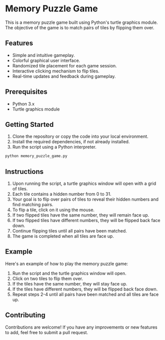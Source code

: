 # Memory Puzzle Game

This is a memory puzzle game built using Python's turtle graphics module. The objective of the game is to match pairs of tiles by flipping them over.

## Features

- Simple and intuitive gameplay.
- Colorful graphical user interface.
- Randomized tile placement for each game session.
- Interactive clicking mechanism to flip tiles.
- Real-time updates and feedback during gameplay.

## Prerequisites
- Python 3.x
- Turtle graphics module

## Getting Started

1. Clone the repository or copy the code into your local environment.
2. Install the required dependencies, if not already installed.
3. Run the script using a Python interpreter.

```bash
python memory_puzzle_game.py
```

## Instructions

1. Upon running the script, a turtle graphics window will open with a grid of tiles.
2. Each tile contains a hidden number from 0 to 31.
3. Your goal is to flip over pairs of tiles to reveal their hidden numbers and find matching pairs.
4. To flip a tile, click on it using the mouse.
5. If two flipped tiles have the same number, they will remain face up.
6. If two flipped tiles have different numbers, they will be flipped back face down.
7. Continue flipping tiles until all pairs have been matched.
8. The game is completed when all tiles are face up.

## Example

Here's an example of how to play the memory puzzle game:

1. Run the script and the turtle graphics window will open.
2. Click on two tiles to flip them over.
3. If the tiles have the same number, they will stay face up.
4. If the tiles have different numbers, they will be flipped back face down.
5. Repeat steps 2-4 until all pairs have been matched and all tiles are face up.

## Contributing

Contributions are welcome! If you have any improvements or new features to add, feel free to submit a pull request.


